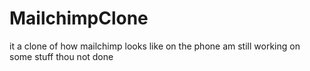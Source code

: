 # MailchimpClone
it a clone of how mailchimp looks like on the phone am still working on some stuff thou not done
